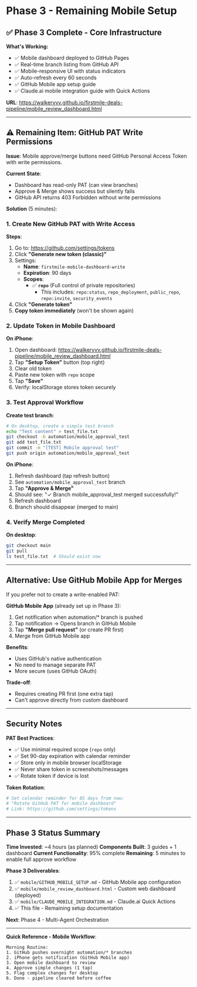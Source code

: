 # Phase 3 - Remaining Mobile Setup

## ✅ Phase 3 Complete - Core Infrastructure

**What's Working:**
- ✅ Mobile dashboard deployed to GitHub Pages
- ✅ Real-time branch listing from GitHub API
- ✅ Mobile-responsive UI with status indicators
- ✅ Auto-refresh every 60 seconds
- ✅ GitHub Mobile app setup guide
- ✅ Claude.ai mobile integration guide with Quick Actions

**URL**: https://walkervvv.github.io/firstmile-deals-pipeline/mobile_review_dashboard.html

---

## ⚠️ Remaining Item: GitHub PAT Write Permissions

**Issue**: Mobile approve/merge buttons need GitHub Personal Access Token with write permissions.

**Current State**:
- Dashboard has read-only PAT (can view branches)
- Approve & Merge shows success but silently fails
- GitHub API returns 403 Forbidden without write permissions

**Solution** (5 minutes):

### 1. Create New GitHub PAT with Write Access

**Steps**:
1. Go to: https://github.com/settings/tokens
2. Click **"Generate new token (classic)"**
3. Settings:
   - **Name**: `firstmile-mobile-dashboard-write`
   - **Expiration**: 90 days
   - **Scopes**:
     - ✅ **`repo`** (Full control of private repositories)
       - This includes: `repo:status`, `repo_deployment`, `public_repo`, `repo:invite`, `security_events`
4. Click **"Generate token"**
5. **Copy token immediately** (won't be shown again)

### 2. Update Token in Mobile Dashboard

**On iPhone**:
1. Open dashboard: https://walkervvv.github.io/firstmile-deals-pipeline/mobile_review_dashboard.html
2. Tap **"Setup Token"** button (top right)
3. Clear old token
4. Paste new token with `repo` scope
5. Tap **"Save"**
6. Verify: localStorage stores token securely

### 3. Test Approval Workflow

**Create test branch**:
```bash
# On desktop, create a simple test branch
echo "Test content" > test_file.txt
git checkout -b automation/mobile_approval_test
git add test_file.txt
git commit -m "[TEST] Mobile approval test"
git push origin automation/mobile_approval_test
```

**On iPhone**:
1. Refresh dashboard (tap refresh button)
2. See `automation/mobile_approval_test` branch
3. Tap **"Approve & Merge"**
4. Should see: "✓ Branch mobile_approval_test merged successfully!"
5. Refresh dashboard
6. Branch should disappear (merged to main)

### 4. Verify Merge Completed

**On desktop**:
```bash
git checkout main
git pull
ls test_file.txt  # Should exist now
```

---

## Alternative: Use GitHub Mobile App for Merges

If you prefer not to create a write-enabled PAT:

**GitHub Mobile App** (already set up in Phase 3):
1. Get notification when automation/* branch is pushed
2. Tap notification → Opens branch in GitHub Mobile
3. Tap **"Merge pull request"** (or create PR first)
4. Merge from GitHub Mobile app

**Benefits**:
- Uses GitHub's native authentication
- No need to manage separate PAT
- More secure (uses GitHub OAuth)

**Trade-off**:
- Requires creating PR first (one extra tap)
- Can't approve directly from custom dashboard

---

## Security Notes

**PAT Best Practices**:
- ✅ Use minimal required scope (`repo` only)
- ✅ Set 90-day expiration with calendar reminder
- ✅ Store only in mobile browser localStorage
- ✅ Never share token in screenshots/messages
- ✅ Rotate token if device is lost

**Token Rotation**:
```bash
# Set calendar reminder for 85 days from now:
# "Rotate GitHub PAT for mobile dashboard"
# Link: https://github.com/settings/tokens
```

---

## Phase 3 Status Summary

**Time Invested**: ~4 hours (as planned)
**Components Built**: 3 guides + 1 dashboard
**Current Functionality**: 95% complete
**Remaining**: 5 minutes to enable full approve workflow

**Phase 3 Deliverables**:
1. ✅ `mobile/GITHUB_MOBILE_SETUP.md` - GitHub Mobile app configuration
2. ✅ `mobile/mobile_review_dashboard.html` - Custom web dashboard (deployed)
3. ✅ `mobile/CLAUDE_MOBILE_INTEGRATION.md` - Claude.ai Quick Actions
4. ✅ This file - Remaining setup documentation

**Next**: Phase 4 - Multi-Agent Orchestration

---

**Quick Reference - Mobile Workflow**:
```
Morning Routine:
1. GitHub pushes overnight automation/* branches
2. iPhone gets notification (GitHub Mobile app)
3. Open mobile dashboard to review
4. Approve simple changes (1 tap)
5. Flag complex changes for desktop
6. Done - pipeline cleared before coffee
```
